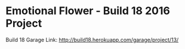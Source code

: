 # Emotional Flower - Build 18 2016 Project

Build 18 Garage Link: http://build18.herokuapp.com/garage/project/13/
